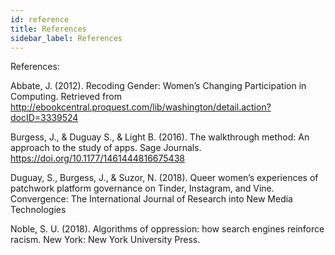 ```yaml
---
id: reference
title: References
sidebar_label: References
---
```


References:

Abbate, J. (2012). Recoding Gender: Women’s Changing Participation in Computing. Retrieved
from http://ebookcentral.proquest.com/lib/washington/detail.action?docID=3339524

Burgess, J., & Duguay S., & Light B. (2016). The walkthrough method: An approach to the
study of apps. Sage Journals. https://doi.org/10.1177/1461444816675438

Duguay, S., Burgess, J., & Suzor, N. (2018). Queer women’s experiences of patchwork platform
governance on Tinder, Instagram, and Vine. Convergence: The International Journal of
Research into New Media Technologies

Noble, S. U. (2018). Algorithms of oppression: how search engines reinforce racism. New York:
New York University Press.